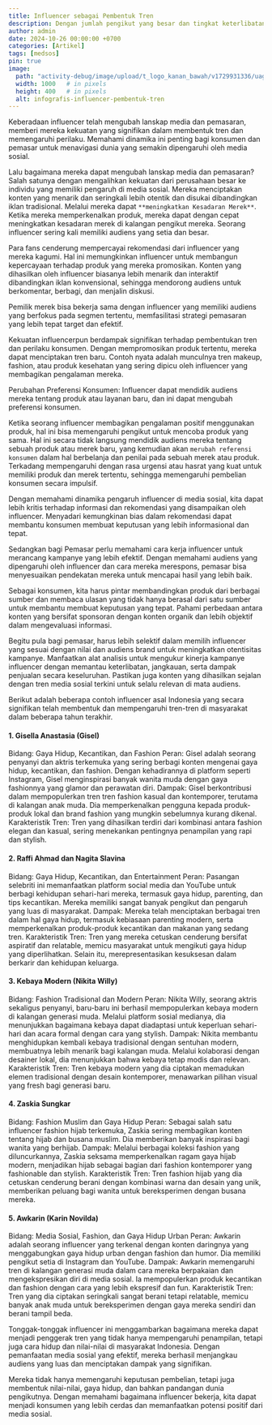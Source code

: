 ```yaml
---
title: Influencer sebagai Pembentuk Tren
description: Dengan jumlah pengikut yang besar dan tingkat keterlibatan yang tinggi, Influencer memiliki kekuatan yang signifikan dalam membentuk tren. Mereka dapat mempengaruhi perilaku konsumen, membentuk persepsi publik, dan bahkan memicu gerakan sosial.
author: admin
date: 2024-10-26 00:00:00 +0700
categories: [Artikel]
tags: [medsos]
pin: true
image:
  path: "activity-debug/image/upload/t_logo_kanan_bawah/v1729931336/uagdfkbubazgqt7bawf3.jpg"
  width: 1000   # in pixels
  height: 400   # in pixels
  alt: infografis-influencer-pembentuk-tren
---
```


Keberadaan influencer telah mengubah lanskap media dan pemasaran, memberi mereka kekuatan yang signifikan dalam membentuk tren dan memengaruhi perilaku. Memahami dinamika ini penting bagi konsumen dan pemasar untuk menavigasi dunia yang semakin dipengaruhi oleh media sosial.

Lalu bagaimana mereka dapat mengubah lanskap media dan pemasaran? Salah satunya dengan mengalihkan kekuatan dari perusahaan besar ke individu yang memiliki pengaruh di media sosial. Mereka menciptakan konten yang menarik dan seringkali lebih otentik dan disukai dibandingkan iklan tradisional. Melalui mereka dapat `**meningkatkan Kesadaran Merek**`. Ketika mereka memperkenalkan produk, mereka dapat dengan cepat meningkatkan kesadaran merek di kalangan pengikut mereka. Seorang influencer sering kali memiliki audiens yang setia dan besar.

Para fans cenderung mempercayai rekomendasi dari influencer yang mereka kagumi. Hal ini memungkinkan influencer untuk membangun kepercayaan terhadap produk yang mereka promosikan. Konten yang dihasilkan oleh influencer biasanya lebih menarik dan interaktif dibandingkan iklan konvensional, sehingga mendorong audiens untuk berkomentar, berbagi, dan menjalin diskusi.

Pemilik merek bisa bekerja sama dengan influencer yang memiliki audiens yang berfokus pada segmen tertentu, memfasilitasi strategi pemasaran yang lebih tepat target dan efektif.

Kekuatan influencerpun berdampak signifikan terhadap pembentukan tren dan perilaku konsumen. Dengan mempromosikan produk tertentu, mereka dapat menciptakan tren baru. Contoh nyata adalah munculnya tren makeup, fashion, atau produk kesehatan yang sering dipicu oleh influencer yang membagikan pengalaman mereka.

Perubahan Preferensi Konsumen: Influencer dapat mendidik audiens mereka tentang produk atau layanan baru, dan ini dapat mengubah preferensi konsumen. 

Ketika seorang influencer membagikan pengalaman positif menggunakan produk, hal ini bisa memengaruhi pengikut untuk mencoba produk yang sama. Hal ini secara tidak langsung mendidik audiens mereka tentang sebuah produk atau merek baru, yang kemudian akan `merubah referensi konsumen` dalam hal berbelanja dan penilai pada sebuah merek atau produk. Terkadang mempengaruhi dengan rasa urgensi atau hasrat yang kuat untuk memiliki produk dan merek tertentu, sehingga memengaruhi pembelian konsumen secara impulsif.

Dengan memahami dinamika pengaruh influencer di media sosial, kita dapat lebih kritis terhadap informasi dan rekomendasi yang disampaikan oleh influencer. Menyadari kemungkinan bias dalam rekomendasi dapat membantu konsumen membuat keputusan yang lebih informasional dan tepat.

Sedangkan bagi Pemasar perlu memahami cara kerja influencer untuk merancang kampanye yang lebih efektif. Dengan memahami audiens yang dipengaruhi oleh influencer dan cara mereka merespons, pemasar bisa menyesuaikan pendekatan mereka untuk mencapai hasil yang lebih baik.

Sebagai konsumen, kita harus pintar membandingkan produk dari berbagai sumber dan membaca ulasan yang tidak hanya berasal dari satu sumber untuk membantu membuat keputusan yang tepat. Pahami perbedaan antara konten yang bersifat sponsoran dengan konten organik dan lebih objektif dalam mengevaluasi informasi.

Begitu pula bagi pemasar, harus lebih selektif dalam memilih influencer yang sesuai dengan nilai dan audiens brand untuk meningkatkan otentisitas kampanye. Manfaatkan alat analisis untuk mengukur kinerja kampanye influencer dengan memantau keterlibatan, jangkauan, serta dampak penjualan secara keseluruhan. Pastikan juga konten yang dihasilkan sejalan dengan tren media sosial terkini untuk selalu relevan di mata audiens.

Berikut adalah beberapa contoh influencer asal Indonesia yang secara signifikan telah membentuk dan mempengaruhi tren-tren di masyarakat dalam beberapa tahun terakhir.

#### 1. Gisella Anastasia (Gisel)

Bidang: Gaya Hidup, Kecantikan, dan Fashion
Peran: Gisel adalah seorang penyanyi dan aktris terkemuka yang sering berbagi konten mengenai gaya hidup, kecantikan, dan fashion. Dengan kehadirannya di platform seperti Instagram, Gisel menginspirasi banyak wanita muda dengan gaya fashionnya yang glamor dan perawatan diri.
Dampak: Gisel berkontribusi dalam mempopulerkan tren tren fashion kasual dan kontemporer, terutama di kalangan anak muda. Dia memperkenalkan pengguna kepada produk-produk lokal dan brand fashion yang mungkin sebelumnya kurang dikenal.
Karakteristik Tren: Tren yang dihasilkan terdiri dari kombinasi antara fashion elegan dan kasual, sering menekankan pentingnya penampilan yang rapi dan stylish.

#### 2. Raffi Ahmad dan Nagita Slavina

Bidang: Gaya Hidup, Kecantikan, dan Entertainment
Peran: Pasangan selebriti ini memanfaatkan platform social media dan YouTube untuk berbagi kehidupan sehari-hari mereka, termasuk gaya hidup, parenting, dan tips kecantikan. Mereka memiliki sangat banyak pengikut dan pengaruh yang luas di masyarakat.
Dampak: Mereka telah menciptakan berbagai tren dalam hal gaya hidup, termasuk kebiasaan parenting modern, serta memperkenalkan produk-produk kecantikan dan makanan yang sedang tren.
Karakteristik Tren: Tren yang mereka cetuskan cenderung bersifat aspiratif dan relatable, memicu masyarakat untuk mengikuti gaya hidup yang diperlihatkan. Selain itu, merepresentasikan kesuksesan dalam berkarir dan kehidupan keluarga.

#### 3. Kebaya Modern (Nikita Willy)

Bidang: Fashion Tradisional dan Modern
Peran: Nikita Willy, seorang aktris sekaligus penyanyi, baru-baru ini berhasil mempopulerkan kebaya modern di kalangan generasi muda. Melalui platform sosial medianya, dia menunjukkan bagaimana kebaya dapat diadaptasi untuk keperluan sehari-hari dan acara formal dengan cara yang stylish.
Dampak: Nikita membantu menghidupkan kembali kebaya tradisional dengan sentuhan modern, membuatnya lebih menarik bagi kalangan muda. Melalui kolaborasi dengan desainer lokal, dia menunjukkan bahwa kebaya tetap modis dan relevan.
Karakteristik Tren: Tren kebaya modern yang dia ciptakan memadukan elemen tradisional dengan desain kontemporer, menawarkan pilihan visual yang fresh bagi generasi baru.

#### 4. Zaskia Sungkar

Bidang: Fashion Muslim dan Gaya Hidup
Peran: Sebagai salah satu influencer fashion hijab terkemuka, Zaskia sering membagikan konten tentang hijab dan busana muslim. Dia memberikan banyak inspirasi bagi wanita yang berhijab.
Dampak: Melalui berbagai koleksi fashion yang diluncurkannya, Zaskia seksama memperkenalkan ragam gaya hijab modern, menjadikan hijab sebagai bagian dari fashion kontemporer yang fashionable dan stylish.
Karakteristik Tren: Tren fashion hijab yang dia cetuskan cenderung berani dengan kombinasi warna dan desain yang unik, memberikan peluang bagi wanita untuk bereksperimen dengan busana mereka.

#### 5. Awkarin (Karin Novilda)

Bidang: Media Sosial, Fashion, dan Gaya Hidup Urban
Peran: Awkarin adalah seorang influencer yang terkenal dengan konten daringnya yang menggabungkan gaya hidup urban dengan fashion dan humor. Dia memiliki pengikut setia di Instagram dan YouTube.
Dampak: Awkarin memengaruhi tren di kalangan generasi muda dalam cara mereka berpakaian dan mengekspresikan diri di media sosial. Ia mempopulerkan produk kecantikan dan fashion dengan cara yang lebih ekspresif dan fun.
Karakteristik Tren: Tren yang dia ciptakan seringkali sangat berani tetapi relatable, memicu banyak anak muda untuk bereksperimen dengan gaya mereka sendiri dan berani tampil beda.

Tonggak-tonggak influencer ini menggambarkan bagaimana mereka dapat menjadi penggerak tren yang tidak hanya mempengaruhi penampilan, tetapi juga cara hidup dan nilai-nilai di masyarakat Indonesia. Dengan pemanfaatan media sosial yang efektif, mereka berhasil menjangkau audiens yang luas dan menciptakan dampak yang signifikan.

Mereka tidak hanya memengaruhi keputusan pembelian, tetapi juga membentuk nilai-nilai, gaya hidup, dan bahkan pandangan dunia pengikutnya. Dengan memahami bagaimana influencer bekerja, kita dapat menjadi konsumen yang lebih cerdas dan memanfaatkan potensi positif dari media sosial.